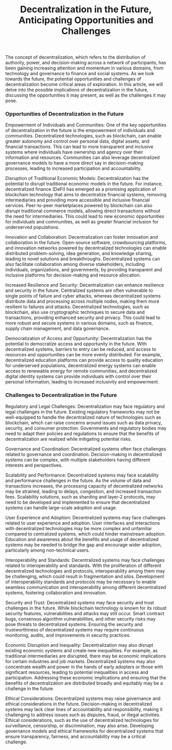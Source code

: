 ﻿---
title: Decentralization in the Future, Anticipating Opportunities and Challenges
layout: post
description: The concept of decentralization has been gaining increasing attention and momentum in various domains, from technology and governance to finance and social systems. As we look towards the future, the potential opportunities and challenges of decentralization become critical areas of exploration.
---

The concept of decentralization, which refers to the distribution of authority, power, and decision-making across a network of participants, has been gaining increasing attention and momentum in various domains, from technology and governance to finance and social systems. As we look towards the future, the potential opportunities and challenges of decentralization become critical areas of exploration. In this article, we will delve into the possible implications of decentralization in the future, discussing the opportunities it may present, as well as the challenges it may pose.

### Opportunities of Decentralization in the Future

Empowerment of Individuals and Communities: One of the key opportunities of decentralization in the future is the empowerment of individuals and communities. Decentralized technologies, such as blockchain, can enable greater autonomy and control over personal data, digital assets, and financial transactions. This can lead to more transparent and inclusive systems where individuals have ownership and agency over their information and resources. Communities can also leverage decentralized governance models to have a more direct say in decision-making processes, leading to increased participation and accountability.

Disruption of Traditional Economic Models: Decentralization has the potential to disrupt traditional economic models in the future. For instance, decentralized finance (DeFi) has emerged as a promising application of blockchain technology that aims to decentralize financial systems, removing intermediaries and providing more accessible and inclusive financial services. Peer-to-peer marketplaces powered by blockchain can also disrupt traditional commerce models, allowing direct transactions without the need for intermediaries. This could lead to new economic opportunities for individuals and communities, as well as greater financial inclusion for underserved populations.

Innovation and Collaboration: Decentralization can foster innovation and collaboration in the future. Open-source software, crowdsourcing platforms, and innovation networks powered by decentralized technologies can enable distributed problem-solving, idea generation, and knowledge sharing, leading to novel solutions and breakthroughs. Decentralized systems can also facilitate collaboration among diverse stakeholders, including individuals, organizations, and governments, by providing transparent and inclusive platforms for decision-making and resource allocation.

Increased Resilience and Security: Decentralization can enhance resilience and security in the future. Centralized systems are often vulnerable to single points of failure and cyber attacks, whereas decentralized systems distribute data and processing across multiple nodes, making them more resilient to failures and attacks. Decentralized technologies, such as blockchain, also use cryptographic techniques to secure data and transactions, providing enhanced security and privacy. This could lead to more robust and secure systems in various domains, such as finance, supply chain management, and data governance.

Democratization of Access and Opportunity: Decentralization has the potential to democratize access and opportunity in the future. With decentralized systems, barriers to entry can be reduced, and access to resources and opportunities can be more evenly distributed. For example, decentralized education platforms can provide access to quality education for underserved populations, decentralized energy systems can enable access to renewable energy for remote communities, and decentralized digital identity systems can provide individuals with control over their personal information, leading to increased inclusivity and empowerment.

### Challenges to Decentralization in the Future

Regulatory and Legal Challenges: Decentralization may face regulatory and legal challenges in the future. Existing regulatory frameworks may not be well-equipped to handle the decentralized nature of technologies such as blockchain, which can raise concerns around issues such as data privacy, security, and consumer protection. Governments and regulatory bodies may need to adapt their policies and regulations to ensure that the benefits of decentralization are realized while mitigating potential risks.

Governance and Coordination: Decentralized systems often face challenges related to governance and coordination. Decision-making in decentralized systems can be complex, with multiple stakeholders having different interests and perspectives. 

Scalability and Performance: Decentralized systems may face scalability and performance challenges in the future. As the volume of data and transactions increases, the processing capacity of decentralized networks may be strained, leading to delays, congestion, and increased transaction fees. Scalability solutions, such as sharding and layer-2 protocols, may need to be developed and implemented to ensure that decentralized systems can handle large-scale adoption and usage.

User Experience and Adoption: Decentralized systems may face challenges related to user experience and adoption. User interfaces and interactions with decentralized technologies may be more complex and unfamiliar compared to centralized systems, which could hinder mainstream adoption. Education and awareness about the benefits and usage of decentralized systems may be needed to bridge the gap and encourage wider adoption, particularly among non-technical users.

Interoperability and Standards: Decentralized systems may face challenges related to interoperability and standards. With the proliferation of different decentralized technologies and protocols, interoperability among them may be challenging, which could result in fragmentation and silos. Development of interoperability standards and protocols may be necessary to enable seamless communication and interoperability among different decentralized systems, fostering collaboration and innovation.

Security and Trust: Decentralized systems may face security and trust challenges in the future. While blockchain technology is known for its robust security features, vulnerabilities and attacks may still occur. Smart contract bugs, consensus algorithm vulnerabilities, and other security risks may pose threats to decentralized systems. Ensuring the security and trustworthiness of decentralized systems may require continuous monitoring, audits, and improvements in security practices.

Economic Disruption and Inequality: Decentralization may also disrupt existing economic systems and create new inequalities. For example, as traditional intermediaries are disrupted, there may be economic implications for certain industries and job markets. Decentralized systems may also concentrate wealth and power in the hands of early adopters or those with significant resources, leading to potential inequalities in access and participation. Addressing these economic implications and ensuring that the benefits of decentralization are distributed broadly and equitably may be a challenge in the future.

Ethical Considerations: Decentralized systems may raise governance and ethical considerations in the future. Decision-making in decentralized systems may lack clear lines of accountability and responsibility, making it challenging to address issues such as disputes, fraud, or illegal activities. Ethical considerations, such as the use of decentralized technologies for surveillance, censorship, or discrimination, may also arise. Developing governance models and ethical frameworks for decentralized systems that ensure transparency, fairness, and accountability may be a critical challenge.
